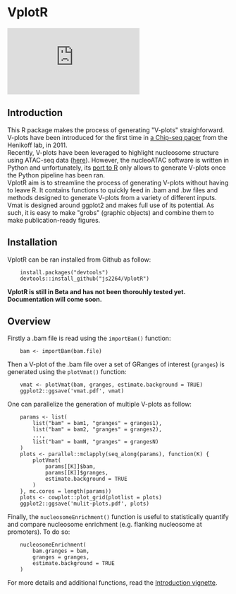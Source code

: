 # VplotR

![VplotR](https://github.com/js2264/VplotR/examples/pdf/V-plot.pdf)

## Introduction 

This R package makes the process of generating "V-plots" straighforward. 
V-plots have been introduced for the first time in 
[a Chip-seq paper](https://www.ncbi.nlm.nih.gov/pmc/articles/PMC3215028/) from the 
Henikoff lab, in 2011.  
Recently, V-plots have been leveraged to highlight nucleosome structure using 
ATAC-seq data ([here](https://genome.cshlp.org/content/early/2015/08/27/gr.192294.115)). 
However, the nucleoATAC software is written in Python and unfortunately, its [port
to R](https://github.com/GreenleafLab/NucleoATACR) only allows to generate V-plots
once the Python pipeline has been ran.  
VplotR aim is to streamline the process of generating V-plots without having to 
leave R. It contains functions to quickly feed in .bam and .bw files and methods
designed to generate V-plots from a variety of different inputs.  
Vmat is designed around ggplot2 and makes full use of its potential. As such, 
it is easy to make "grobs" (graphic objects) and combine them to make publication-ready 
figures.  

## Installation

VplotR can be ran installed from Github as follow:

```{r}
    install.packages("devtools")
    devtools::install_github("js2264/VplotR")
```

**VplotR is still in Beta and has not been thorouhly tested yet.  
Documentation will come soon.**

## Overview

Firstly a .bam file is read using the `importBam()` function:
```{r}
    bam <- importBam(bam.file)
```

Then a V-plot of the .bam file over a set of GRanges of interest (`granges`) 
is generated using the `plotVmat()` function:

```{r}
    vmat <- plotVmat(bam, granges, estimate.background = TRUE)
    ggplot2::ggsave('vmat.pdf', vmat)
```

One can parallelize the generation of multiple V-plots as follow:

```{r}
    params <- list(
        list("bam" = bam1, "granges" = granges1), 
        list("bam" = bam2, "granges" = granges2), 
        ..., 
        list("bam" = bamN, "granges" = grangesN)
    )
    plots <- parallel::mclapply(seq_along(params), function(K) {
        plotVmat(
            params[[K]]$bam, 
            params[[K]]$granges, 
            estimate.background = TRUE
        )
    }, mc.cores = length(params))
    plots <- cowplot::plot_grid(plotlist = plots)
    ggplot2::ggsave('mulit-plots.pdf', plots)
```

Finally, the `nucleosomeEnrichment()` function is useful to statistically quantify 
and compare nucleosome enrichment (e.g. flanking nucleosome at promoters). To do so:

```{r}
    nucleosomeEnrichment(
        bam.granges = bam, 
        granges = granges, 
        estimate.background = TRUE
    )
```

For more details and additional functions, read the 
[Introduction vignette](vignettes/Introduction.Rmd).

